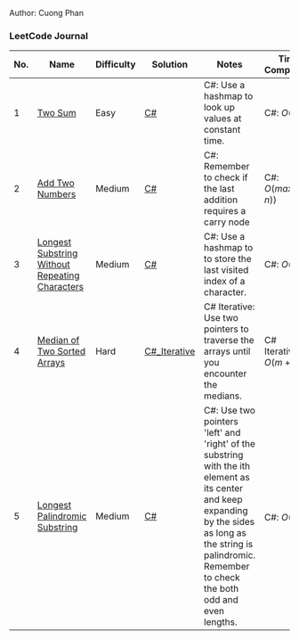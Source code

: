 Author: Cuong Phan
### LeetCode Journal

| No. | Name    | Difficulty | Solution              |Notes|Time Complexity|Space Complexity|
| --- | ------- | ---------- | --------------------- |----|---|-|
| 1  | [Two Sum](https://leetcode.com/problems/two-sum/) | Easy       | [C#](./algorithms/cs/1_HashMap.cs) | C#: Use a hashmap to look up values at constant time.|C#: $O(n)$|C#: $O(n)$|
| 2  | [Add Two Numbers](https://leetcode.com/problems/add-two-numbers/) | Medium       | [C#](./algorithms/cs/2_LinkedLists.cs) | C#: Remember to check if the last addition requires a carry node|C#: $O(max(m, n))$|C#: $O(max(m, n))$|
| 3  | [Longest Substring Without Repeating Characters](https://leetcode.com/problems/longest-substring-without-repeating-characters/) | Medium       | [C#](./algorithms/cs/3_SlidingWindow.cs) | C#: Use a hashmap to to store the last visited index of a character.|C#: $O(n)$|C#: $O(min(m, n))$|
| 4  | [Median of Two Sorted Arrays](https://leetcode.com/problems/median-of-two-sorted-arrays/) | Hard      | [C#_Iterative](./algorithms/cs/4_Iterative.cs) | C# Iterative: Use two pointers to traverse the arrays until you encounter the medians.|C# Iterative: $O(m + n)$|C# Iterative: $O(1)$|
| 5  | [Longest Palindromic Substring](https://leetcode.com/problems/longest-palindromic-substring/) | Medium     | [C#](./algorithms/cs/5_CenterExpansion.cs) | C#: Use two pointers 'left' and 'right' of the substring with the ith element as its center and keep expanding by the sides as long as the string is palindromic. Remember to check the both odd and even lengths.|C#: $O(n^{2})$|C#: $O(1)$|